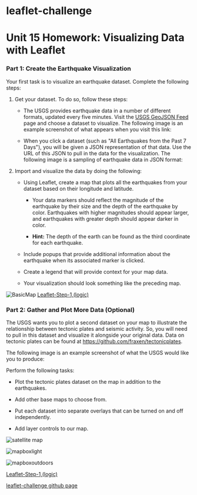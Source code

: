 # leaflet-challenge

# Unit 15 Homework: Visualizing Data with Leaflet

### Part 1: Create the Earthquake Visualization
Your first task is to visualize an earthquake dataset. Complete the following steps:

1. Get your dataset. To do so, follow these steps: 

   * The USGS provides earthquake data in a number of different formats, updated every five minutes. Visit the [USGS GeoJSON Feed](http://earthquake.usgs.gov/earthquakes/feed/v1.0/geojson.php) page and choose a dataset to visualize. The following image is an example screenshot of what appears when you visit this link:

    * When you click a dataset (such as "All Earthquakes from the Past 7 Days"), you will be given a JSON representation of that data. Use the URL of this JSON to pull in the data for the visualization. The following image is a sampling of earthquake data in JSON format:
2. Import and visualize the data by doing the following: 

   * Using Leaflet, create a map that plots all the earthquakes from your dataset based on their longitude and latitude.

       *  Your data markers should reflect the magnitude of the earthquake by their size and the depth of the earthquake by color. Earthquakes with higher magnitudes should appear larger, and earthquakes with greater depth should appear darker in color.

       * **Hint:** The depth of the earth can be found as the third coordinate for each earthquake.

   * Include popups that provide additional information about the earthquake when its associated marker is clicked.

   * Create a legend that will provide context for your map data.

   * Your visualization should look something like the preceding map.

![BasicMap](/leaflet-challenge/Leaflet-Step-1/Images/BasicMap.png)
[Leaflet-Step-1,(logic)](/leaflet-challenge/Leaflet-Step-1/static/js/logic.js)

### Part 2: Gather and Plot More Data (Optional)

The USGS wants you to plot a second dataset on your map to illustrate the relationship between tectonic plates and seismic activity. So, you will need to pull in this dataset and visualize it alongside your original data. Data on tectonic plates can be found at <https://github.com/fraxen/tectonicplates>.

The following image is an example screenshot of what the USGS would like you to produce:

Perform the following tasks: 

* Plot the tectonic plates dataset on the map in addition to the earthquakes.

* Add other base maps to choose from.

* Put each dataset into separate overlays that can be turned on and off independently.

* Add layer controls to our map.

![satellite map](/leaflet-challenge/Leaflet-Step-1/Images/satellite%20map.png)

<!-- ![satellite map](/leaflet-challenge/Leaflet-Step-1/Images/satellite%20map.png) -->

![mapboxlight](/leaflet-challenge/Leaflet-Step-1/Images/mapboxlight.png)

![mapboxoutdoors](/leaflet-challenge/Leaflet-Step-1/Images/mapboxoutdoors.png)

[Leaflet-Step-1,(logic)](/leaflet-challenge/Leaflet-Step-2/static/js/logic.js)

[leaflet-challenge github page](https://github.com/HanaTafesse/leaflet-challenge)

